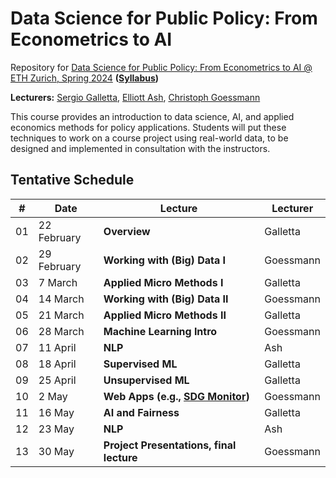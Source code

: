 # Data Science for Public Policy: From Econometrics to AI
Repository for [Data Science for Public Policy: From Econometrics to AI @ ETH Zurich, Spring 2024](https://www.vvz.ethz.ch/Vorlesungsverzeichnis/lerneinheit.view?semkez=2024S&ansicht=ALLE&lerneinheitId=176702&lang=en) **([Syllabus](https://docs.google.com/document/d/1snsoJVXi03qjOcP7LJSbw0h_LZRGLXO01ju0slzbnaY/edit?usp=sharing))**

**Lecturers:** [Sergio Galletta](https://sergio-galletta.com), [Elliott Ash](https://elliottash.com), [Christoph Goessmann](https://goessmann.io)

This course provides an introduction to data science, AI, and applied economics methods for policy applications. Students will put these techniques to work on a course project using real-world data, to be designed and implemented in consultation with the instructors.

## Tentative Schedule
| #  | Date        | Lecture                                                        | Lecturer           |
|----|-------------|----------------------------------------------------------------|--------------------|
| 01 | 22 February | **Overview**                                                   | Galletta           |
| 02 | 29 February | **Working with (Big) Data I**                                  | Goessmann          |
| 03 | 7 March     | **Applied Micro Methods I**                                    | Galletta           |
| 04 | 14 March    | **Working with (Big) Data II**                                 | Goessmann          |
| 05 | 21 March    | **Applied Micro Methods II**                                   | Galletta           |
| 06 | 28 March    | **Machine Learning Intro**                                     | Goessmann          |
| 07 | 11 April    | **NLP**                                                        | Ash                |
| 08 | 18 April    | **Supervised ML**                                              | Galletta           |
| 09 | 25 April    | **Unsupervised ML**                                            | Galletta           |
| 10 | 2 May       | **Web Apps (e.g., [SDG Monitor](https://sdg-monitor.ethz.ch))**| Goessmann          |
| 11 | 16 May      | **AI and Fairness**                                            | Galletta           |
| 12 | 23 May      | **NLP**                                                        | Ash                |
| 13 | 30 May      | **Project Presentations, final lecture**                       | Goessmann          |
